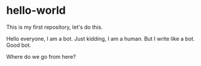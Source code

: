 # hello-world
This is my first repository, let's do this.

Hello everyone, I am a bot.  Just kidding, I am a human.  But I write like a bot.  Good bot.

Where do we go from here?
